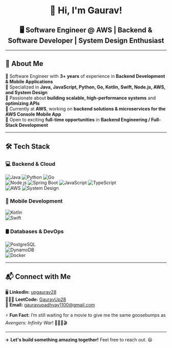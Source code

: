 <h1 align="center">👋 Hi, I'm Gaurav! </h1>
<h2 align="center">🖥️ Software Engineer @ AWS | Backend & Software Developer | System Design Enthusiast  </h2>

---

## 🌟 About Me  
🔹 Software Engineer with **3+ years** of experience in **Backend Development & Mobile Applications**  
🔹 Specialized in **Java, JavaScript, Python, Go, Kotlin, Swift, Node.js, AWS, and System Design**  
🔹 Passionate about **building scalable, high-performance systems** and **optimizing APIs**  
🔹 Currently at **AWS**, working on **backend solutions & microservices for the AWS Console Mobile App**  
🔹 Open to exciting **full-time opportunities** in **Backend Engineering / Full-Stack Development**  

---

## 🛠️ Tech Stack  

### **💻 Backend & Cloud**  
![Java](https://img.shields.io/badge/Java-007396?style=flat&logo=java&logoColor=white)  ![Python](https://img.shields.io/badge/Python-007396?style=flat&logo=java&logoColor=white)  ![Go](https://img.shields.io/badge/Go-007396?style=flat&logo=java&logoColor=white)  
![Node.js](https://img.shields.io/badge/Node.js-339933?style=flat&logo=node.js&logoColor=white)  ![Spring Boot](https://img.shields.io/badge/Spring%20Boot-339933?style=flat&logo=springboot&logoColor=white)  ![JavaScript](https://img.shields.io/badge/JavaScript-339933?style=flat&logo=node.js&logoColor=white)  ![TypeScript](https://img.shields.io/badge/TypeScript-339933?style=flat&logo=typescript&logoColor=white)   
![AWS](https://img.shields.io/badge/AWS-FF9900?style=flat&logo=amazonaws&logoColor=white)  ![System Design](https://img.shields.io/badge/System%20Design-FF9900?style=flat&logo=amazonaws&logoColor=white)  

### **📱 Mobile Development**  
![Kotlin](https://img.shields.io/badge/Kotlin-0095D5?style=flat&logo=kotlin&logoColor=white)  
![Swift](https://img.shields.io/badge/Swift-FA7343?style=flat&logo=swift&logoColor=white)  

### **🛢️ Databases & DevOps**  
![PostgreSQL](https://img.shields.io/badge/PostgreSQL-4169E1?style=flat&logo=postgresql&logoColor=white)  
![DynamoDB](https://img.shields.io/badge/DynamoDB-4053D6?style=flat&logo=amazon-dynamodb&logoColor=white)  
![Docker](https://img.shields.io/badge/Docker-2496ED?style=flat&logo=docker&logoColor=white)  

---

## 📬 Connect with Me  

🖥️ **LinkedIn:** [upgaurav28](https://www.linkedin.com/in/upgaurav28/)  
🧑🏻‍💻 **LeetCode:** [GauravUp28](https://leetcode.com/u/GauravUp28)   
📧 **Email:** gauravupadhyay1100@gmail.com

⚡ **Fun Fact:** I’m still waiting for a movie to give me the same goosebumps as *Avengers: Infinity War*! 🦸🏻‍♂️🎬  

---

✈️ **Let's build something amazing together!** Feel free to reach out. 😃  
